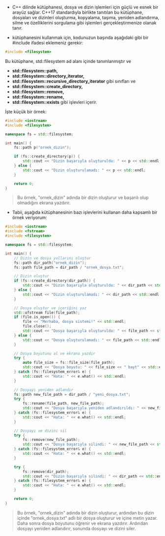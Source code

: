 - C++ dilinde <filesystem> kütüphanesi, dosya ve dizin işlemleri için güçlü ve esnek bir arayüz sağlar. C++17 standardıyla birlikte tanıtılan bu kütüphane, dosyaları ve dizinleri oluşturma, kopyalama, taşıma, yeniden adlandırma, silme ve özelliklerini sorgulama gibi işlemleri gerçekleştirmenize olanak tanır.

- <filesystem> kütüphanesini kullanmak için, kodunuzun başında aşağıdaki gibi bir #include ifadesi eklemeniz gerekir:

```CPP
#include <filesystem>

```

Bu kütüphane, std::filesystem ad alanı içinde tanımlanmıştır ve 
- **std::filesystem::path,** 
- **std::filesystem::directory_iterator,**
- **std::filesystem::recursive_directory_iterator** gibi sınıfları ve 
- **std::filesystem::create_directory,** 
- **std::filesystem::remove,**
- **std::filesystem::rename,** 
- **std::filesystem::exists** gibi işlevleri içerir.

İşte küçük bir örnek:

```CPP
#include <iostream>
#include <filesystem>

namespace fs = std::filesystem;

int main() {
    fs::path p("ornek_dizin");

    if (fs::create_directory(p)) {
        std::cout << "Dizin başarıyla oluşturuldu: " << p << std::endl;
    } else {
        std::cout << "Dizin oluşturulamadı: " << p << std::endl;
    }

    return 0;
}

```

> Bu örnek, "ornek_dizin" adında bir dizin oluşturur ve başarılı olup olmadığını ekrana yazdırır.

- Tabii, aşağıda <filesystem> kütüphanesinin bazı işlevlerini kullanan daha kapsamlı bir örnek veriyorum:

```CPP
#include <iostream>
#include <fstream>
#include <filesystem>

namespace fs = std::filesystem;

int main() {
    // Dizin ve dosya yollarını oluştur
    fs::path dir_path("ornek_dizin");
    fs::path file_path = dir_path / "ornek_dosya.txt";

    // Dizin oluştur
    if (fs::create_directory(dir_path)) {
        std::cout << "Dizin başarıyla oluşturuldu: " << dir_path << std::endl;
    } else {
        std::cout << "Dizin oluşturulamadı: " << dir_path << std::endl;
    }

    // Dosya oluştur ve içeriğini yaz
    std::ofstream file(file_path);
    if (file.is_open()) {
        file << "Merhaba, dosya sistemi!" << std::endl;
        file.close();
        std::cout << "Dosya başarıyla oluşturuldu: " << file_path << std::endl;
    } else {
        std::cout << "Dosya oluşturulamadı: " << file_path << std::endl;
    }

    // Dosya boyutunu al ve ekrana yazdır
    try {
        auto file_size = fs::file_size(file_path);
        std::cout << "Dosya boyutu: " << file_size << " bayt" << std::endl;
    } catch (fs::filesystem_error& e) {
        std::cout << "Hata: " << e.what() << std::endl;
    }

    // Dosyayı yeniden adlandır
    fs::path new_file_path = dir_path / "yeni_dosya.txt";
    try {
        fs::rename(file_path, new_file_path);
        std::cout << "Dosya başarıyla yeniden adlandırıldı: " << new_file_path << std::endl;
    } catch (fs::filesystem_error& e) {
        std::cout << "Hata: " << e.what() << std::endl;
    }

    // Dosyayı ve dizini sil
    try {
        fs::remove(new_file_path);
        std::cout << "Dosya başarıyla silindi: " << new_file_path << std::endl;
    } catch (fs::filesystem_error& e) {
        std::cout << "Hata: " << e.what() << std::endl;
    }

    try {
        fs::remove(dir_path);
        std::cout << "Dizin başarıyla silindi: " << dir_path << std::endl;
    } catch (fs::filesystem_error& e) {
        std::cout << "Hata: " << e.what() << std::endl;
    }

    return 0;
}

```
> Bu örnek, "ornek_dizin" adında bir dizin oluşturur, ardından bu dizin içinde "ornek_dosya.txt" adlı bir dosya oluşturur ve içine metin yazar. Daha sonra dosya boyutunu öğrenir ve ekrana yazdırır. Ardından dosyayı yeniden adlandırır, sonunda dosyayı ve dizini siler.

























